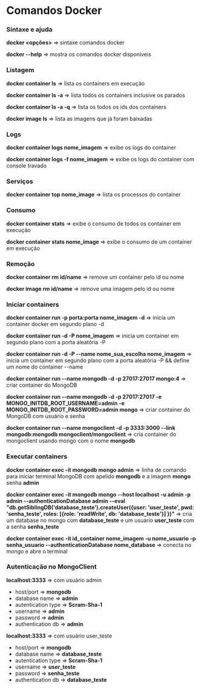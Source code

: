 # Comandos Docker


### Sintaxe e ajuda
__docker <comando> <subcomando> <opções>__ => sintaxe comandos docker

__docker --help__ => mostra os comandos docker disponíveis 


### Listagem

__docker container ls__ => lista os containers em execução

__docker container ls -a__ => lista todos os containers inclusive os parados

__docker container ls -a -q__ => lista os todos os ids dos containers

__docker image ls__ => lista as imagens que já foram baixadas


### Logs

__docker container logs nome_imagem__ => exibe os logs do container

__docker container logs -f nome_imagem__ => exibe os logs do container com console travado


### Serviços

__docker container top nome_image__ => lista os processos do container


### Consumo

__docker container stats__ => exibe o consumo de todos os container em execução

__docker container stats nome_image__ => exibe o consumo de um container em execução


### Remoção

__docker container rm id/name__ => remove um container pelo id ou nome

__docker image rm id/name__ => remove uma imagem pelo id ou nome


### Iniciar containers

__docker container run -p porta:porta nome_imagem -d__ => inicia um container docker em segundo plano -d

__docker container run -d -P nome_imagem__ => inicia um container em segundo plano com a porta aleatória -P

__docker container run -d -P --name nome_sua_escolha nome_imagem__ => inicia um container em segundo plano com a porta aleatória -P && define um nome do container --name

__docker container run --name mongodb -d -p 27017:27017 mongo:4__ => criar container do MongoDB

__docker container run --name mongodb -d -p 27017:27017 -e MONGO_INITDB_ROOT_USERNAME=admin -e MONGO_INITDB_ROOT_PASSWORD=admin mongo__ => criar container do MongoDB com usuário e senha

__docker container run --name mongoclient -d -p 3333:3000 --link mongodb:mongodb mongoclient/mongoclient__ => cria container do mongoclient usando mongo com o nome __mongodb__ 


### Executar containers

__docker container exec -it mongodb mongo admin__ => linha de comando para iniciar terminal MongoDB com apelido __mongodb__ e a imagem __mongo__ senha __admin__

__docker container exec -it mongodb mongo --host localhost -u admin -p admin --authenticationDatabase admin --eval "db.getSiblingDB('database_teste').createUser({user: 'user_teste', pwd: 'senha_teste', roles: [{role: 'readWrite', db: 'database_teste'}] })"__ => cria um database no mongo com __database_teste__ e um usuário __user_teste__ com a senha __senha_teste__

__docker container exec -it id_container nome_imagem -u nome_usuario -p senha_usuario --authenticationDatabase nome_database__ => conecta no mongo e abre o terminal


### Autenticação no MongoClient
__localhost:3333__ => com usuário admin
- host/port => __mongodb__
- database name => __admin__
- autentication type => __Scram-Sha-1__
- username => __admin__
- password => __admin__
- authentication db => __admin__

__localhost:3333__ => com usuário user_teste
- host/port => __mongodb__
- database name => __database_teste__
- autentication type => __Scram-Sha-1__
- username => __user_teste__
- password => __senha_teste__
- authentication db => __database_teste__